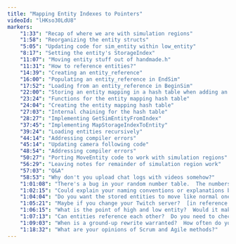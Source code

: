 ```yaml
---
title: "Mapping Entity Indexes to Pointers"
videoId: "lHKso30LdU8"
markers:
    "1:33": "Recap of where we are with simulation regions"
    "1:58": "Reorganizing the entity structs"
    "5:05": "Updating code for sim_entity within low_entity"
    "8:17": "Setting the entity's StorageIndex"
    "11:07": "Moving entity stuff out of handmade.h"
    "11:31": "How to reference entities?"
    "14:39": "Creating an entity_reference"
    "16:00": "Populating an entity_reference in EndSim"
    "17:52": "Loading from an entity_reference in BeginSim"
    "22:00": "Storing an entity mapping in a hash table when adding an entity"
    "23:24": "Functions for the entity mapping hash table"
    "24:04": "Creating the entity mapping hash table"
    "27:03": "Internal chaining for the hash table"
    "28:27": "Implementing GetSimEntityFromIndex"
    "37:45": "Implementing MapStorageIndexToEntity"
    "39:24": "Loading entities recursively"
    "44:14": "Addressing compiler errors"
    "45:14": "Updating camera following code"
    "48:54": "Addressing compiler errors"
    "50:27": "Porting MoveEntity code to work with simulation regions"
    "56:29": "Leaving notes for remainder of simulation region work"
    "57:03": "Q&A"
    "58:53": "Why don't you upload chat logs with videos somehow?"
    "1:01:08": "There's a bug in your random number table.  The numbers are limited to a range."
    "1:02:15": "Could explain your naming conventions or explanations behind using them?  I've never seen a style similar to yours - it seems inverted."
    "1:04:04": "Do you want the stored entities to move like normal ones or simulate them?  Like you mentioned stuff moving around with slower updates off-screen."
    "1:05:21": "Maybe if you change your Twitch server?  [in reference to dropped packets for stream]"
    "1:06:15": "What is the point of high and low entity?  Would it make sense to just have one?"
    "1:07:13": "Can entities reference each other?  Do you need to check for cyclic references?"
    "1:09:03": "When is a ground-up rewrite warranted?  How often do you just burn everything down and start fresh?"
    "1:18:32": "What are your opinions of Scrum and Agile methods?"
---
```

